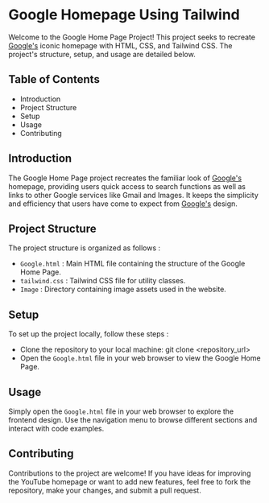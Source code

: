 # Google Homepage Using Tailwind
Welcome to the Google Home Page Project! This project seeks to recreate [Google's](https://www.google.com/) iconic homepage with HTML, CSS, and Tailwind CSS. The project's structure, setup, and usage are detailed below.
## Table of Contents
- Introduction
- Project Structure
- Setup
- Usage
- Contributing
## Introduction
The Google Home Page project recreates the familiar look of [Google's](https://www.google.com/) homepage, providing users quick access to search functions as well as links to other Google services like Gmail and Images. It keeps the simplicity and efficiency that users have come to expect from [Google's](https://www.google.com/) design. 
## Project Structure
The project structure is organized as follows :
- `Google.html` : Main HTML file containing the structure of the Google Home Page.
- `tailwind.css` : Tailwind CSS file for utility classes.
- `Image` : Directory containing image assets used in the website.
## Setup
To set up the project locally, follow these steps :
- Clone the repository to your local machine: git clone <repository_url>
- Open the `Google.html` file in your web browser to view the Google Home Page.
## Usage
Simply open the `Google.html` file in your web browser to explore the frontend design. Use the navigation menu to browse different sections and interact with code examples.
## Contributing
Contributions to the project are welcome! If you have ideas for improving the YouTube homepage or want to add new features, feel free to fork the repository, make your changes, and submit a pull request.

